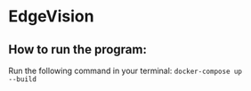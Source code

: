 # EdgeVision

## How to run the program:
Run the following command in your terminal:
<code>docker-compose up --build</code>
